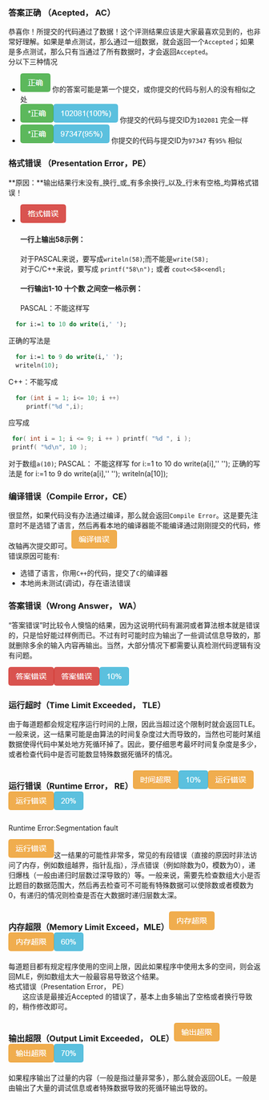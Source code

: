 ### 答案正确 （Acepted， AC）

恭喜你！所提交的代码通过了数据！这个评测结果应该是大家最喜欢见到的，也非常好理解。如果是单点测试，那么通过一组数据，就会返回一个`Accepted`；如果是多点测试，那么只有当通过了所有数据时，才会返回`Accepted`。  
分以下三种情况

* ![](/images/oj/student/ac.png) 你的答案可能是第一个提交，或你提交的代码与别人的没有相似之处
* ![](/images/oj/student/ac1.png) 你提交的代码与提交ID为`102081` 完全一样
* ![](/images/oj/student/ac2.png) 你提交的代码与提交ID为`97347` 有`95%` 相似

### 格式错误 （Presentation Error，PE）

**原因：**输出结果行末没有_换行_或_有多余换行_以及_行末有空格_均算格式错误！

* ![](/images/oj/student/format.png)

  #### 一行上输出58示例：

  对于PASCAL来说，要写成`writeln(58)`;而不能是`write(58);`  
  对于C/C++来说，要写成 `printf("58\n");` 或者 `cout<<58<<endl;`

  #### 一行输出1-10 十个数 之间空一格示例：

  PASCAL：不能这样写
```pascal
  for i:=1 to 10 do write(i,' ');
```
  正确的写法是 
```pascal
  for i:=1 to 9 do write(i,' ');
  writeln(10);
```
  C++：不能写成 
```C++ 
  for (int i = 1; i<= 10; i ++) 
     printf("%d ",i); 
```
应写成   
```C++ 
 for( int i = 1; i <= 9; i ++ ) printf( "%d ", i ); 
 printf( "%d\n", 10 ); 
```
对于数组`a(10)`;
PASCAL：
不能这样写 
for i:=1 to 10 do write(a\[i\],'' ''\); 
正确的写法是 
for i:=1 to 9 do write\(a\[i\],'' ''\); 
writeln\(a\[10\]\);


### 编译错误（Compile Error，CE）

很显然，如果代码没有办法通过编译，那么就会返回`Compile Error`。这是要先注意时不是选错了语言，然后再看本地的编译器能不能编译通过刚刚提交的代码，修改轴再次提交即可。![](/images/oj/student/ce1.png)  
错误原因可能有:

* 选错了语言，你用`C++`的代码，提交了`C`的编译器
* 本地尚未测试\(调试\)，存在语法错误

### 答案错误（Wrong Answer， WA）

“答案错误”时比较令人懊恼的结果，因为这说明代码有漏洞或者算法根本就是错误的，只是恰好能过样例而已。不过有时可能时应为输出了一些调试信息导致的，那就删除多余的输入内容再输出。当然，大部分情况下都需要认真检测代码逻辑有没有问题。

![](/images/oj/student/wa1.png)![](/images/oj/student/wa2.png)

### 运行超时（Time Limit Exceeded， TLE）

由于每道题都会规定程序运行时间的上限，因此当超过这个限制时就会返回TLE。一般来说，这一结果可能是由算法的时间复杂度过大而导致的，当然也可能时某组数据使得代码中某处地方死循环掉了。因此，要仔细思考最坏时间复杂度是多少，或者检查代码中是否可能数显特殊数据死循环的情况。

### 运行错误（Runtime Error， RE）![](/images/oj/student/runtime.png)![](/images/oj/student/re1.png)![](/images/oj/student/re2.png)

### 

Runtime Error:Segmentation fault

![](/images/oj/student/re1.png)这一结果的可能性非常多，常见的有段错误（直接的原因时非法访问了内存，例如数组越界，指针乱指），浮点错误（例如除数为0，模数为0），递归爆栈（一般由递归时层数过深导致的）等。一般来说，需要先检查数组大小是否比题目的数据范围大，然后再去检查可不可能有特殊数据可以使除数或者模数为0，有递归的情况则检查是否在大数据时递归层数太深。

### 内存超限（Memory Limit Exceed，MLE）![](/images/oj/student/mle1.png)![](/images/oj/student/mle2.png)

每道题目都有规定程序使用的空间上限，因此如果程序中使用太多的空间，则会返回MLE，例如数组太大一般最容易导致这个结果。  
格式错误（Presentation Error， PE）  
  这应该是最接近Accepted 的错误了，基本上由多输出了空格或者换行导致的，稍作修改即可。

### 输出超限（Output Limit Exceeded， OLE）![](/images/oj/student/ole1.png)![](/images/oj/student/ole2.png)

如果程序输出了过量的内容（一般是指过量非常多），那么就会返回OLE。一般是由输出了大量的调试信息或者特殊数据导致的死循环输出导致的。

